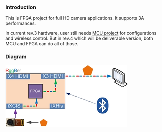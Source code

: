 ### Introduction

This is FPGA project for full HD camera applications. It supports 3A performances.

In current rev.3 hardware, user still needs [MCU project](https://github.com/rggber/rggber-mcu-prj) for configurations and wireless control. But in rev.4 which will be deliverable version, both MCU and FPGA can do all of those.

### Diagram

![systop_DC](systop_DC.jpg)
